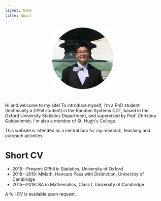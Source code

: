 ```yaml
---
layout: home
title: About
---
```


<p style="text-align:center; padding-bottom: 30px;"><img align="center" src="/images/profile.png" width="200" height="200"></p>

Hi and welcome to my site! To introduce myself, I'm a PhD student (technically a DPhil student) in the Random Systems CDT, based in the Oxford University Statistics Department, and supervised by Prof. Christina Goldschmidt. I'm also a member of St. Hugh's College.

This website is intended as a central hub for my research, teaching and outreach activities.

# Short CV

- 2019--Present: DPhil in Statistics, University of Oxford
- 2018--2019: MMath, Honours Pass with Distinction, University of Cambridge
- 2015--2018: BA in Mathematics, Class I, University of Cambridge

A full CV is available upon request.